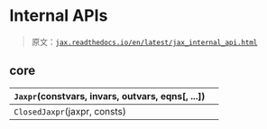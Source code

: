 # Internal APIs

> 原文：[`jax.readthedocs.io/en/latest/jax_internal_api.html`](https://jax.readthedocs.io/en/latest/jax_internal_api.html)

## core

| `Jaxpr`(constvars, invars, outvars, eqns[, ...]) |  |
| --- | --- |
| `ClosedJaxpr`(jaxpr, consts) |  |
